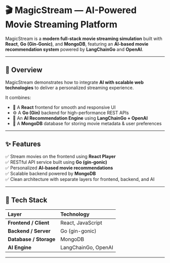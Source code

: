 # 🎬 MagicStream — AI-Powered Movie Streaming Platform  

MagicStream is a **modern full-stack movie streaming simulation** built with **React**, **Go (Gin-Gonic)**, and **MongoDB**, featuring an **AI-based movie recommendation system** powered by **LangChainGo** and **OpenAI**.  

---

## 🧠 Overview  

MagicStream demonstrates how to integrate **AI with scalable web technologies** to deliver a personalized streaming experience.  

It combines:  
- 🎥 A **React** frontend for smooth and responsive UI  
- ⚙️ A **Go (Gin)** backend for high-performance REST APIs  
- 🧩 An **AI Recommendation Engine** using **LangChainGo + OpenAI**  
- 💾 A **MongoDB** database for storing movie metadata & user preferences  

---

## ✨ Features  

✅ Stream movies on the frontend using **React Player**  
✅ RESTful API service built using **Go (gin-gonic)**  
✅ Personalized **AI-based movie recommendations**  
✅ Scalable backend powered by **MongoDB**  
✅ Clean architecture with separate layers for frontend, backend, and AI  

---

## 🧩 Tech Stack  

| Layer | Technology |
|:------|:------------|
| **Frontend / Client** | React, JavaScript |
| **Backend / Server** | Go (gin-gonic) |
| **Database / Storage** | MongoDB |
| **AI Engine** | LangChainGo, OpenAI |

---

